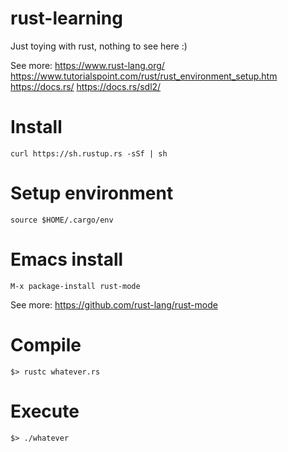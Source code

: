 # rust-learning
Just toying with rust, nothing to see here :)

See more:
https://www.rust-lang.org/
https://www.tutorialspoint.com/rust/rust_environment_setup.htm
https://docs.rs/
https://docs.rs/sdl2/

# Install
`curl https://sh.rustup.rs -sSf | sh`

# Setup environment
`source $HOME/.cargo/env`

# Emacs install
`M-x package-install rust-mode`

See more: https://github.com/rust-lang/rust-mode

# Compile
`$> rustc whatever.rs`

# Execute
`$> ./whatever`
